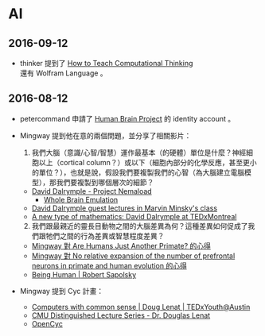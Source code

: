 # AI

## 2016-09-12

  * thinker 提到了 [How to Teach Computational Thinking][computational-thinking]  
    還有 Wolfram Language 。

  [computational-thinking]: http://blog.stephenwolfram.com/2016/09/how-to-teach-computational-thinking/

## 2016-08-12

  * petercommand 申請了 [Human Brain Project][HBP] 的 identity account 。

  [HBP]: https://www.humanbrainproject.eu/

  * Mingway 提到他在意的兩個問題，並分享了相關影片：

    1.  我們大腦（意識/心智/智慧）運作最基本（的硬體）單位是什麼？神經細胞以上（cortical column？）或以下（細胞內部分的化學反應，甚至更小的單位？），也就是說，假設我們要複製我們的心智（為大腦建立電腦模型），那我們要複製到哪個層次的細節？

      * [David Dalrymple - Project Nemaload](https://www.youtube.com/watch?v=2tcrNOx8tqI)
        * [Whole Brain Emulation](http://www.fhi.ox.ac.uk/wp-content/uploads/brain-emulation-roadmap-report1.pdf)
      * [David Dalrymple guest lectures in Marvin Minsky's class](https://www.youtube.com/watch?v=xW77lANeJas)
      * [A new type of mathematics: David Dalrymple at TEDxMontreal](https://www.youtube.com/watch?v=vh-FSX8jm90)

    2.  我們跟最親近的靈長目動物之間的大腦差異為何？這種差異如何促成了我們跟牠們之間的行為差異或智慧程度差異？

      * [Mingway 對 Are Humans Just Another Primate? 的心得](https://www.facebook.com/mingway.huang/posts/703149269728739)
      * [Mingway 對 No relative expansion of the number of prefrontal neurons in primate and human evolution 的心得](https://www.facebook.com/mingway.huang/posts/1145211782189150)
      * [Being Human | Robert Sapolsky](https://www.youtube.com/watch?v=TnlZwfD-GiU)

  * Mingway 提到 Cyc 計畫：

    * [Computers with common sense | Doug Lenat | TEDxYouth@Austin](https://www.youtube.com/watch?v=2w_ekB08ohU)
    * [CMU Distinguished Lecture Series - Dr. Douglas Lenat](https://www.youtube.com/watch?v=4mv0nCS2mik)
    * [OpenCyc](http://www.cyc.com/platform/opencyc/)

